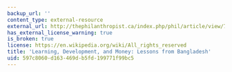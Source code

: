 ```yaml
---
backup_url: ''
content_type: external-resource
external_url: http://thephilanthropist.ca/index.php/phil/article/view/798
has_external_license_warning: true
is_broken: true
license: https://en.wikipedia.org/wiki/All_rights_reserved
title: 'Learning, Development, and Money: Lessons from Bangladesh'
uid: 597c8060-d163-469d-b5fd-199771f99bc5
---
```


